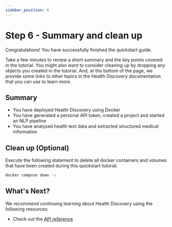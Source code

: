 ```yaml
---
sidebar_position: 6
---
```



# Step 6 - Summary and clean up

Congratulations! You have successfully finished the quickstart guide.    

Take a few minutes to review a short summary and the key points covered in the tutorial. You might also want to consider cleaning up by dropping any objects you created in the tutorial. And, at the bottom of the page, we provide some links to other topics in the Health Discovery documentation that you can use to learn more.


## Summary

- You have deployed Health Discovery using Docker
- You have generated a personal API token, created a project and started an NLP pipeline
- You have analysed health text data and extracted structured medical information

## Clean up (Optional)

Execute the following statement to delete all docker containers and volumes that have been created during this quickstart tutorial.

```bash
docker compose down -v
```

## What's Next?

We recommend continuing learning about Health Discovery using the following resources:

- Check out the [API reference](../category/reference)